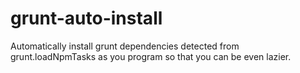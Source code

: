 grunt-auto-install
==================

Automatically install grunt dependencies detected from grunt.loadNpmTasks as you program so that you can be even lazier.
